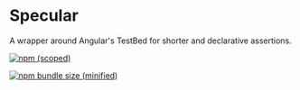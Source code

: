 # Specular

A wrapper around Angular's TestBed for shorter and declarative assertions.

[![npm (scoped)](https://img.shields.io/npm/v/@brandoncorrea/specular.svg)](https://github.com/brandoncorrea/npm-angular/tree/master/projects/brandoncorrea/specular)

[![npm bundle size (minified)](https://img.shields.io/bundlephobia/min/@brandoncorrea/specular.svg)](https://github.com/brandoncorrea/npm-angular/tree/master/projects/brandoncorrea/specular)
